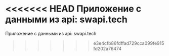 

<<<<<<< HEAD
Приложение с данными из api: swapi.tech
=======
Приложение с данными из api: swapi.tech
>>>>>>> e3e4cfb86fdffad729cca099fe915fd202a76474
